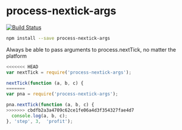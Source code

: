 process-nextick-args
=====

[![Build Status](https://travis-ci.org/calvinmetcalf/process-nextick-args.svg?branch=master)](https://travis-ci.org/calvinmetcalf/process-nextick-args)

```bash
npm install --save process-nextick-args
```

Always be able to pass arguments to process.nextTick, no matter the platform

```js
<<<<<<< HEAD
var nextTick = require('process-nextick-args');

nextTick(function (a, b, c) {
=======
var pna = require('process-nextick-args');

pna.nextTick(function (a, b, c) {
>>>>>>> cbdfb2a3a4709c62ce1fe06a4d3f354327fae4d7
  console.log(a, b, c);
}, 'step', 3,  'profit');
```
